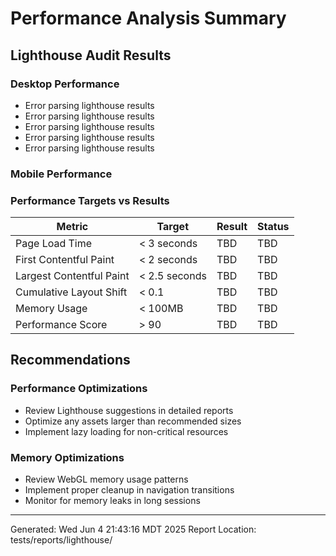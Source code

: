 # Performance Analysis Summary

## Lighthouse Audit Results

### Desktop Performance
- Error parsing lighthouse results
- Error parsing lighthouse results
- Error parsing lighthouse results
- Error parsing lighthouse results
- Error parsing lighthouse results

### Mobile Performance

### Performance Targets vs Results

| Metric | Target | Result | Status |
|--------|--------|--------|--------|
| Page Load Time | < 3 seconds | TBD | TBD |
| First Contentful Paint | < 2 seconds | TBD | TBD |
| Largest Contentful Paint | < 2.5 seconds | TBD | TBD |
| Cumulative Layout Shift | < 0.1 | TBD | TBD |
| Memory Usage | < 100MB | TBD | TBD |
| Performance Score | > 90 | TBD | TBD |

## Recommendations

### Performance Optimizations
- Review Lighthouse suggestions in detailed reports
- Optimize any assets larger than recommended sizes
- Implement lazy loading for non-critical resources

### Memory Optimizations
- Review WebGL memory usage patterns
- Implement proper cleanup in navigation transitions
- Monitor for memory leaks in long sessions

---
Generated: Wed Jun  4 21:43:16 MDT 2025
Report Location: tests/reports/lighthouse/

